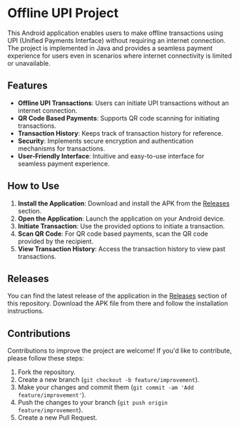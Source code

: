 # Offline UPI Project

This Android application enables users to make offline transactions using UPI (Unified Payments Interface) without requiring an internet connection. The project is implemented in Java and provides a seamless payment experience for users even in scenarios where internet connectivity is limited or unavailable.

## Features

- **Offline UPI Transactions**: Users can initiate UPI transactions without an internet connection.
- **QR Code Based Payments**: Supports QR code scanning for initiating transactions.
- **Transaction History**: Keeps track of transaction history for reference.
- **Security**: Implements secure encryption and authentication mechanisms for transactions.
- **User-Friendly Interface**: Intuitive and easy-to-use interface for seamless payment experience.

## How to Use

1. **Install the Application**: Download and install the APK from the [Releases](https://github.com/sahil-ingle/Offline-UPI/releases/tag/1.0-beta) section.
2. **Open the Application**: Launch the application on your Android device.
3. **Initiate Transaction**: Use the provided options to initiate a transaction.
4. **Scan QR Code**: For QR code based payments, scan the QR code provided by the recipient.
5. **View Transaction History**: Access the transaction history to view past transactions.

## Releases

You can find the latest release of the application in the [Releases](https://github.com/sahil-ingle/Offline-UPI/releases/tag/1.0-beta) section of this repository. Download the APK file from there and follow the installation instructions.

## Contributions

Contributions to improve the project are welcome! If you'd like to contribute, please follow these steps:

1. Fork the repository.
2. Create a new branch (`git checkout -b feature/improvement`).
3. Make your changes and commit them (`git commit -am 'Add feature/improvement'`).
4. Push the changes to your branch (`git push origin feature/improvement`).
5. Create a new Pull Request.
